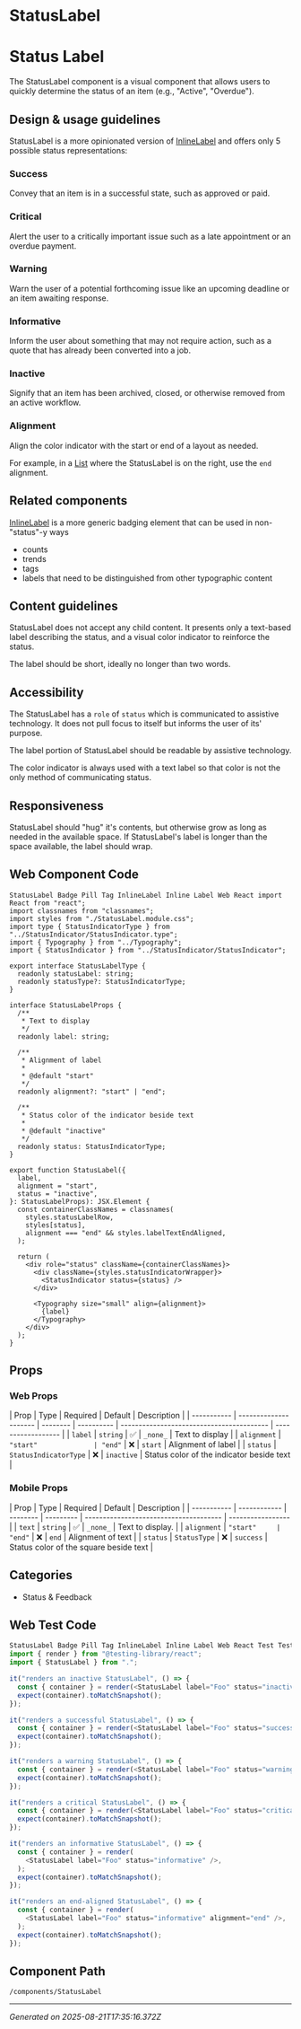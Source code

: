 # StatusLabel

# Status Label

The StatusLabel component is a visual component that allows users to quickly
determine the status of an item (e.g., "Active", "Overdue").

## Design & usage guidelines

StatusLabel is a more opinionated version of
[InlineLabel](/components/InlineLabel) and offers only 5 possible status
representations:

### Success

Convey that an item is in a successful state, such as approved or paid.

### Critical

Alert the user to a critically important issue such as a late appointment or an
overdue payment.

### Warning

Warn the user of a potential forthcoming issue like an upcoming deadline or an
item awaiting response.

### Informative

Inform the user about something that may not require action, such as a quote
that has already been converted into a job.

### Inactive

Signify that an item has been archived, closed, or otherwise removed from an
active workflow.

<Canvas>
  <Content>
    <StatusLabel label="Success" status="success" alignment="start" />
    <StatusLabel label="Critical" status="critical" alignment="start" />
    <StatusLabel label="Informative" status="informative" alignment="start" />
    <StatusLabel label="Warning" status="warning" alignment="start" />
    <StatusLabel label="Inactive" status="inactive" alignment="start" />
  </Content>
</Canvas>

### Alignment

Align the color indicator with the start or end of a layout as needed.

For example, in a [List](/components/List) where the StatusLabel is on the
right, use the `end` alignment.

<Canvas>
  <div style={{ display: "flex", justifyContent: "space-between" }}>
    <StatusLabel label="Start" status="inactive" alignment="start" />
    <StatusLabel label="End" status="inactive" alignment="end" />
  </div>
</Canvas>

## Related components

[InlineLabel](/components/InlineLabel) is a more generic badging element that
can be used in non-"status"-y ways

- counts
- trends
- tags
- labels that need to be distinguished from other typographic content

## Content guidelines

StatusLabel does not accept any child content. It presents only a text-based
label describing the status, and a visual color indicator to reinforce the
status.

The label should be short, ideally no longer than two words.

## Accessibility

The StatusLabel has a `role` of `status` which is communicated to assistive
technology. It does not pull focus to itself but informs the user of its'
purpose.

The label portion of StatusLabel should be readable by assistive technology.

The color indicator is always used with a text label so that color is not the
only method of communicating status.

## Responsiveness

StatusLabel should "hug" it's contents, but otherwise grow as long as needed in
the available space. If StatusLabel's label is longer than the space available,
the label should wrap.

## Web Component Code

```tsx
StatusLabel Badge Pill Tag InlineLabel Inline Label Web React import React from "react";
import classnames from "classnames";
import styles from "./StatusLabel.module.css";
import type { StatusIndicatorType } from "../StatusIndicator/StatusIndicator.type";
import { Typography } from "../Typography";
import { StatusIndicator } from "../StatusIndicator/StatusIndicator";

export interface StatusLabelType {
  readonly statusLabel: string;
  readonly statusType?: StatusIndicatorType;
}

interface StatusLabelProps {
  /**
   * Text to display
   */
  readonly label: string;

  /**
   * Alignment of label
   *
   * @default "start"
   */
  readonly alignment?: "start" | "end";

  /**
   * Status color of the indicator beside text
   *
   * @default "inactive"
   */
  readonly status: StatusIndicatorType;
}

export function StatusLabel({
  label,
  alignment = "start",
  status = "inactive",
}: StatusLabelProps): JSX.Element {
  const containerClassNames = classnames(
    styles.statusLabelRow,
    styles[status],
    alignment === "end" && styles.labelTextEndAligned,
  );

  return (
    <div role="status" className={containerClassNames}>
      <div className={styles.statusIndicatorWrapper}>
        <StatusIndicator status={status} />
      </div>

      <Typography size="small" align={alignment}>
        {label}
      </Typography>
    </div>
  );
}

```

## Props

### Web Props

| Prop        | Type                  | Required | Default    | Description                               |
| ----------- | --------------------- | -------- | ---------- | ----------------------------------------- | ------------------ |
| `label`     | `string`              | ✅       | `_none_`   | Text to display                           |
| `alignment` | `"start"              | "end"`   | ❌         | `start`                                   | Alignment of label |
| `status`    | `StatusIndicatorType` | ❌       | `inactive` | Status color of the indicator beside text |

### Mobile Props

| Prop        | Type         | Required | Default   | Description                            |
| ----------- | ------------ | -------- | --------- | -------------------------------------- | ----------------- |
| `text`      | `string`     | ✅       | `_none_`  | Text to display.                       |
| `alignment` | `"start"     | "end"`   | ❌        | `end`                                  | Alignment of text |
| `status`    | `StatusType` | ❌       | `success` | Status color of the square beside text |

## Categories

- Status & Feedback

## Web Test Code

```typescript
StatusLabel Badge Pill Tag InlineLabel Inline Label Web React Test Testing Jest import React from "react";
import { render } from "@testing-library/react";
import { StatusLabel } from ".";

it("renders an inactive StatusLabel", () => {
  const { container } = render(<StatusLabel label="Foo" status="inactive" />);
  expect(container).toMatchSnapshot();
});

it("renders a successful StatusLabel", () => {
  const { container } = render(<StatusLabel label="Foo" status="success" />);
  expect(container).toMatchSnapshot();
});

it("renders a warning StatusLabel", () => {
  const { container } = render(<StatusLabel label="Foo" status="warning" />);
  expect(container).toMatchSnapshot();
});

it("renders a critical StatusLabel", () => {
  const { container } = render(<StatusLabel label="Foo" status="critical" />);
  expect(container).toMatchSnapshot();
});

it("renders an informative StatusLabel", () => {
  const { container } = render(
    <StatusLabel label="Foo" status="informative" />,
  );
  expect(container).toMatchSnapshot();
});

it("renders an end-aligned StatusLabel", () => {
  const { container } = render(
    <StatusLabel label="Foo" status="informative" alignment="end" />,
  );
  expect(container).toMatchSnapshot();
});

```

## Component Path

`/components/StatusLabel`

---

_Generated on 2025-08-21T17:35:16.372Z_
